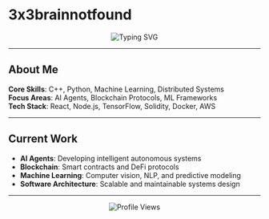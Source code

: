 # 3x3brainnotfound

<div align="center">
  <img src="https://readme-typing-svg.herokuapp.com?font=Fira+Code&pause=1000&color=012169&center=true&vCenter=true&width=500&lines=Software+Engineer+%7C+AI+%26+Blockchain" alt="Typing SVG" />
</div>

---

## About Me

**Core Skills**: C++, Python, Machine Learning, Distributed Systems  
**Focus Areas**: AI Agents, Blockchain Protocols, ML Frameworks  
**Tech Stack**: React, Node.js, TensorFlow, Solidity, Docker, AWS

---

## Current Work

- **AI Agents**: Developing intelligent autonomous systems
- **Blockchain**: Smart contracts and DeFi protocols  
- **Machine Learning**: Computer vision, NLP, and predictive modeling
- **Software Architecture**: Scalable and maintainable systems design

---

<div align="center">
  <img src="https://komarev.com/ghpvc/?username=aiyufan3&style=flat-square&color=012169" alt="Profile Views" />
</div>
